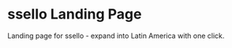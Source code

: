 # ssello Landing Page

Landing page for ssello - expand into Latin America with one click.

<!-- Force rebuild: 2025-07-09 23:08 UTC --> 